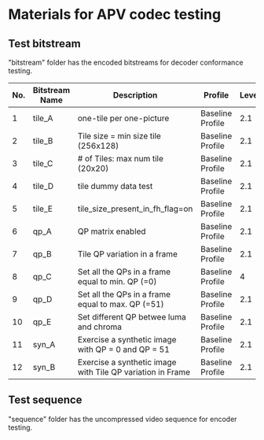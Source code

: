 # Materials for APV codec testing

## Test bitstream
"bitstream" folder has the encoded bitstreams for decoder conformance testing.

|No. | Bitstream Name | Description | Profile | Level | Frame Rate | Resolution | # of Frame | MD5 sum of bitstream | MD5 sum of decoded   frames|
|--|--|--|--|--|--|--|--|--|--|
|1 | tile_A | one-tile per   one-picture | Baseline Profile | 2.1 | 60 fps | 3840x2160 | 3 | 88ee04dab8722c6a25f4ffb853f517e6 | d748a94e549d47edf36f2f1a9676f694|
|2 | tile_B | Tile size = min size   tile (256x128) | Baseline Profile | 2.1 | 60 fps | 3840x2160 | 3 | 1084aa67976ed74247ff8aec786afc69 | 165e33ec2dbc487bdeabb913a3a8f964|
|3 | tile_C | # of Tiles: max num   tile (20x20) | Baseline Profile | 2.1 | 15 fps | 7680x4320 | 3 | fd3024b64e0687bd7046dced0a3dba49 | 216fb858da9de915750238d88eba002a|
|4 | tile_D | tile dummy data test | Baseline Profile | 2.1 | 60 fps | 3840x2160 | 3 | b3db44c601720eca4cd2db391f3b9f92 | 165e33ec2dbc487bdeabb913a3a8f964|
|5 | tile_E | tile_size_present_in_fh_flag=on | Baseline Profile | 2.1 | 60 fps | 3840x2160 | 3 | e9692f6d2976c43c789e35e1285830e2 | 165e33ec2dbc487bdeabb913a3a8f964|
|6 | qp_A | QP matrix enabled | Baseline Profile | 2.1 | 60 fps | 3840x2160 | 3 | 2abb7fec0d36cf21cb40a5e3d26bab27 | 74b42d44450c191a8253c68ac41d109c|
|7 | qp_B | Tile QP   variation in a frame | Baseline Profile | 2.1 | 60 fps | 3840x2160 | 3 | f650489015b7a9376914183a936b38a7 | cf8719168be128d3515f9ad0f9710490|
|8 | qp_C | Set all the QPs in a   frame equal to min. QP (=0) | Baseline Profile | 4 | 60 fps | 3840x2160 | 3 | a4cf585449614976ab2cd5bdf2dff7d9 | 4f79bfefd4d5cf4e80ca19de0dc1db55|
|9 | qp_D | Set all the QPs in a   frame equal to max. QP (=51) | Baseline Profile | 2.1 | 60 fps | 3840x2160 | 3 | 7a85a72a2808c4d29e2e454c009a2a9a | 1444a7de4d5fca1fc7b14134015fd123|
|10 | qp_E | Set different QP   betwee luma and chroma | Baseline Profile | 2.1 | 60 fps | 3840x2160 | 3 | a4d95f42d12ca63d1183d1476eeafd16 | b894e783b08be5e8aa4a84482fa48402|
|11 | syn_A | Exercise a synthetic   image with QP = 0 and QP = 51 | Baseline Profile | 2.1 | 60 fps | 1920x1080 | 2 | a0cfae4a37c0b395d3f8b92ef7f5a3e0 | e1b2a1b9d7b7830c2ea43548683d84e4|
|12 | syn_B | Exercise a synthetic   image with Tile QP variation in Frame | Baseline Profile | 2.1 | 60 fps | 1920x1080 | 2 | 595490398297385d6373e533efdb4454 | 3d8ad200103e825157ccd9266420ba96|



## Test sequence
"sequence" folder has the uncompressed video sequence for encoder testing.
